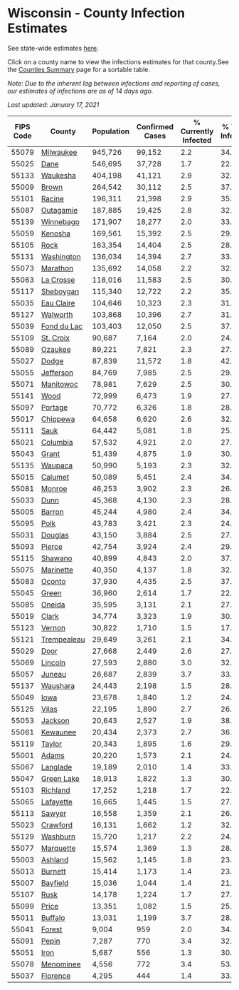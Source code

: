 # Wisconsin - County Infection Estimates

See state-wide estimates [here](/infections/us-wi).

Click on a county name to view the infections estimates for that county.See the [Counties Summary](/infections/summary-counties) page for a sortable table.

*Note: Due to the inherent lag between infections and reporting of cases, our estimates of infections are as of 14 days ago.*

*Last updated: January 17, 2021*

|   FIPS Code |                     County |   Population |   Confirmed Cases |   % Currently Infected |   % Total Infected |
|-------------|----------------------------|--------------|-------------------|------------------------|--------------------|
|       55079 |     [Milwaukee](milwaukee) |      945,726 |            99,152 |                    2.2 |               34.4 |
|       55025 |               [Dane](dane) |      546,695 |            37,728 |                    1.7 |               22.0 |
|       55133 |       [Waukesha](waukesha) |      404,198 |            41,121 |                    2.9 |               32.1 |
|       55009 |             [Brown](brown) |      264,542 |            30,112 |                    2.5 |               37.4 |
|       55101 |           [Racine](racine) |      196,311 |            21,398 |                    2.9 |               35.4 |
|       55087 |     [Outagamie](outagamie) |      187,885 |            19,425 |                    2.8 |               32.6 |
|       55139 |     [Winnebago](winnebago) |      171,907 |            18,277 |                    2.0 |               33.8 |
|       55059 |         [Kenosha](kenosha) |      169,561 |            15,392 |                    2.5 |               29.4 |
|       55105 |               [Rock](rock) |      163,354 |            14,404 |                    2.5 |               28.1 |
|       55131 |   [Washington](washington) |      136,034 |            14,394 |                    2.7 |               33.4 |
|       55073 |       [Marathon](marathon) |      135,692 |            14,058 |                    2.2 |               32.8 |
|       55063 |     [La Crosse](la-crosse) |      118,016 |            11,583 |                    2.5 |               30.9 |
|       55117 |     [Sheboygan](sheboygan) |      115,340 |            12,722 |                    2.2 |               35.0 |
|       55035 |   [Eau Claire](eau-claire) |      104,646 |            10,323 |                    2.3 |               31.2 |
|       55127 |       [Walworth](walworth) |      103,868 |            10,396 |                    2.7 |               31.9 |
|       55039 | [Fond du Lac](fond-du-lac) |      103,403 |            12,050 |                    2.5 |               37.2 |
|       55109 |     [St. Croix](st.-croix) |       90,687 |             7,164 |                    2.0 |               24.7 |
|       55089 |         [Ozaukee](ozaukee) |       89,221 |             7,821 |                    2.3 |               27.8 |
|       55027 |             [Dodge](dodge) |       87,839 |            11,572 |                    1.8 |               42.0 |
|       55055 |     [Jefferson](jefferson) |       84,769 |             7,985 |                    2.5 |               29.7 |
|       55071 |     [Manitowoc](manitowoc) |       78,981 |             7,629 |                    2.5 |               30.4 |
|       55141 |               [Wood](wood) |       72,999 |             6,473 |                    1.9 |               27.8 |
|       55097 |         [Portage](portage) |       70,772 |             6,326 |                    1.8 |               28.4 |
|       55017 |       [Chippewa](chippewa) |       64,658 |             6,620 |                    2.6 |               32.2 |
|       55111 |               [Sauk](sauk) |       64,442 |             5,081 |                    1.8 |               25.1 |
|       55021 |       [Columbia](columbia) |       57,532 |             4,921 |                    2.0 |               27.1 |
|       55043 |             [Grant](grant) |       51,439 |             4,875 |                    1.9 |               30.3 |
|       55135 |         [Waupaca](waupaca) |       50,990 |             5,193 |                    2.3 |               32.3 |
|       55015 |         [Calumet](calumet) |       50,089 |             5,451 |                    2.4 |               34.4 |
|       55081 |           [Monroe](monroe) |       46,253 |             3,902 |                    2.3 |               26.3 |
|       55033 |               [Dunn](dunn) |       45,368 |             4,130 |                    2.3 |               28.5 |
|       55005 |           [Barron](barron) |       45,244 |             4,980 |                    2.4 |               34.5 |
|       55095 |               [Polk](polk) |       43,783 |             3,421 |                    2.3 |               24.3 |
|       55031 |         [Douglas](douglas) |       43,150 |             3,884 |                    2.5 |               27.8 |
|       55093 |           [Pierce](pierce) |       42,754 |             3,924 |                    2.4 |               29.0 |
|       55115 |         [Shawano](shawano) |       40,899 |             4,843 |                    2.0 |               37.8 |
|       55075 |     [Marinette](marinette) |       40,350 |             4,137 |                    1.8 |               32.4 |
|       55083 |           [Oconto](oconto) |       37,930 |             4,435 |                    2.5 |               37.0 |
|       55045 |             [Green](green) |       36,960 |             2,614 |                    1.7 |               22.2 |
|       55085 |           [Oneida](oneida) |       35,595 |             3,131 |                    2.1 |               27.9 |
|       55019 |             [Clark](clark) |       34,774 |             3,323 |                    1.9 |               30.3 |
|       55123 |           [Vernon](vernon) |       30,822 |             1,710 |                    1.5 |               17.5 |
|       55121 | [Trempealeau](trempealeau) |       29,649 |             3,261 |                    2.1 |               34.7 |
|       55029 |               [Door](door) |       27,668 |             2,449 |                    2.6 |               27.8 |
|       55069 |         [Lincoln](lincoln) |       27,593 |             2,880 |                    3.0 |               32.9 |
|       55057 |           [Juneau](juneau) |       26,687 |             2,839 |                    3.7 |               33.3 |
|       55137 |       [Waushara](waushara) |       24,443 |             2,198 |                    1.5 |               28.6 |
|       55049 |               [Iowa](iowa) |       23,678 |             1,840 |                    1.2 |               24.6 |
|       55125 |             [Vilas](vilas) |       22,195 |             1,890 |                    2.7 |               26.5 |
|       55053 |         [Jackson](jackson) |       20,643 |             2,527 |                    1.9 |               38.9 |
|       55061 |       [Kewaunee](kewaunee) |       20,434 |             2,373 |                    2.7 |               36.7 |
|       55119 |           [Taylor](taylor) |       20,343 |             1,895 |                    1.6 |               29.2 |
|       55001 |             [Adams](adams) |       20,220 |             1,573 |                    2.1 |               24.5 |
|       55067 |       [Langlade](langlade) |       19,189 |             2,010 |                    1.4 |               33.5 |
|       55047 |   [Green Lake](green-lake) |       18,913 |             1,822 |                    1.3 |               30.8 |
|       55103 |       [Richland](richland) |       17,252 |             1,218 |                    1.7 |               22.6 |
|       55065 |     [Lafayette](lafayette) |       16,665 |             1,445 |                    1.5 |               27.4 |
|       55113 |           [Sawyer](sawyer) |       16,558 |             1,359 |                    2.1 |               26.7 |
|       55023 |       [Crawford](crawford) |       16,131 |             1,662 |                    1.2 |               32.7 |
|       55129 |       [Washburn](washburn) |       15,720 |             1,217 |                    2.2 |               24.0 |
|       55077 |     [Marquette](marquette) |       15,574 |             1,369 |                    1.3 |               28.3 |
|       55003 |         [Ashland](ashland) |       15,562 |             1,145 |                    1.8 |               23.1 |
|       55013 |         [Burnett](burnett) |       15,414 |             1,173 |                    1.4 |               23.9 |
|       55007 |       [Bayfield](bayfield) |       15,036 |             1,044 |                    1.4 |               21.6 |
|       55107 |               [Rusk](rusk) |       14,178 |             1,224 |                    1.7 |               27.3 |
|       55099 |             [Price](price) |       13,351 |             1,082 |                    1.5 |               25.5 |
|       55011 |         [Buffalo](buffalo) |       13,031 |             1,199 |                    3.7 |               28.2 |
|       55041 |           [Forest](forest) |        9,004 |               959 |                    2.0 |               34.2 |
|       55091 |             [Pepin](pepin) |        7,287 |               770 |                    3.4 |               32.9 |
|       55051 |               [Iron](iron) |        5,687 |               556 |                    1.3 |               30.9 |
|       55078 |     [Menominee](menominee) |        4,556 |               772 |                    3.4 |               53.7 |
|       55037 |       [Florence](florence) |        4,295 |               444 |                    1.4 |               33.1 |